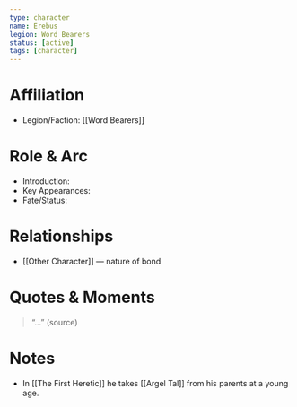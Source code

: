 ```yaml
---
type: character
name: Erebus
legion: Word Bearers
status: [active]
tags: [character]
---
```

# Affiliation
- Legion/Faction: [[Word Bearers]]

# Role & Arc
- Introduction:  
- Key Appearances:  
- Fate/Status:  

# Relationships
- [[Other Character]] — nature of bond

# Quotes & Moments
> “...” (source)

# Notes
- In [[The First Heretic]] he takes [[Argel Tal]] from his parents at a young age.
